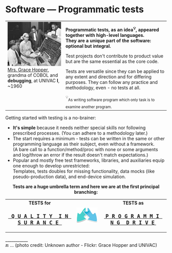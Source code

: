 # Software &mdash; Programmatic tests

<table><tr valign="top"><td><picture><img alt="&nbsp;UNIVAC 1 console, ~1960" src="../../_rsc/_img/photo/hist/1960.Univac1.Grace_Hopper.jpg"></picture><br />
<a href="../../pencraft/README+/quotes/README+/contributors/README.md#Grace-Hopper">Mrs.&nbsp;Grace Hopper</a>, grandma of COBOL and <b>debugging</b>, at UNIVAC&nbsp;<b>I</b>, ~1960
</td><td>
<p><b>Programmatic tests, as an idea<sup>💡</sup>, appeared together with high-level languages.<br />
They are a unique part of the software: optional but integral.</b></p>
<p>Test projects don't contribute to product value but are the same essential as the core code. </p>
<p>Tests are versatile since they can be applied to any extent and direction and for differing purposes. They can follow any practice and methodology, even - no tests at all.</p>
<sup>💡</sup><sub>As writing software program which only task is to examine another program.</sub>
</td></tr></table>

Getting started with testing is a no-brainer:

+ **It's simple** because it needs neither special skills nor following prescribed processes. (You can adhere to a methodology later.)
+ The start requires a minimum - tests can be written in the same or other programming language as their subject, even without a framework.\
(A bare call to a function/method/proc with none or some arguments and log/throw an error if the result doesn't match expectations.)
+ Popular and mostly free test frameworks, libraries, and auxiliaries equip one enough to develop unrestricted:\
Templates, tests doubles for missing functionality, data mocks (like pseudo-production data), and end-device simulation.

<p align="center"><b>Tests are a huge umbrella term and here we are at the first principal branching:</b></p>
<table><tr><td>
  <div align="center"><b>TESTS for</b><br /><h3><a href="asQA/"><samp><ins>&nbsp;Q&thinsp;U&thinsp;A&thinsp;L&thinsp;I&thinsp;T&thinsp;Y&nbsp;&nbsp;I&thinsp;N&thinsp;S&thinsp;U&thinsp;R&thinsp;A&thinsp;N&thinsp;C&thinsp;E&nbsp;</ins></samp></a></h3></div>
</td><td><picture><img alt="&nbsp;arrows down left and right" src="../../_rsc/_img/signs/arrows/arrows-overlay_bifurc-down.jpg"/></picture></td><td>
  <div align="center"><b>TESTS as</b><br /><h3><a href="asQA/"><b><ins>&nbsp;<samp>P&thinsp;R&thinsp;O&thinsp;G&thinsp;R&thinsp;A&thinsp;M&thinsp;M&thinsp;I&thinsp;N&thinsp;G&nbsp;&nbsp;D&thinsp;R&thinsp;I&thinsp;V&thinsp;E</samp>&nbsp;</ins></b></a></h3></div>
</td></tr></table>

\___________\
:end: ... (photo credit: Unknown author - Flickr: Grace Hopper and UNIVAC)
